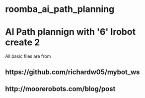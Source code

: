 # roomba_ai_path_planning
<H1>AI Path plannign with '6' Irobot create 2</H1>

All basic files are from <br>
<H2>https://github.com/richardw05/mybot_ws</H2>
<H2>http://moorerobots.com/blog/post</H2>
